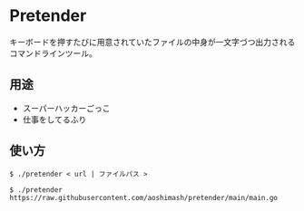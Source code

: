 # Pretender

キーボードを押すたびに用意されていたファイルの中身が一文字づつ出力されるコマンドラインツール。

## 用途

- スーパーハッカーごっこ
- 仕事をしてるふり

## 使い方

```
$ ./pretender < url | ファイルパス >
```

```
$ ./pretender https://raw.githubusercontent.com/aoshimash/pretender/main/main.go
```
